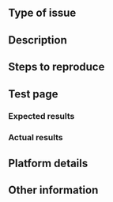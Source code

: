 ## Type of issue
<!-- Is this a bug, feature request, question, etc.? -->

## Description
<!-- Describe the issue -->

## Steps to reproduce
<!--
  If this is a bug, please provide a list of steps to reproduce the issue
-->

## Test page
<!--
Include a link to a test page or minimal demo of the problem via
  https://jsfiddle.net, http://jsbin.com or similar.
-->

### Expected results

### Actual results

## Platform details
<!-- Which versions of DSB.js, browser / OS, etc. -->

## Other information
<!-- References to related issue or PR #s, etc. -->
